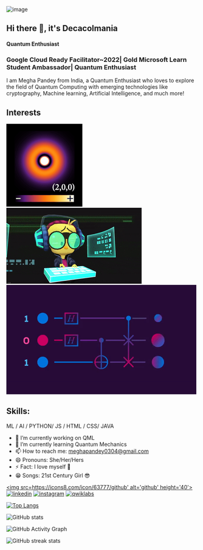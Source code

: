 


![image](https://pbs.twimg.com/media/FyqU8GcXgAMHux4?format=jpg&name=large )

## Hi there 👋, it's Decacolmania 
#### Quantum Enthusiast
###  Google Cloud Ready Facilitator~2022| Gold Microsoft Learn Student Ambassador| Quantum Enthusiast
I am Megha Pandey from India, a Quantum Enthusiast who loves to explore the field of Quantum Computing with emerging technologies like cryptography, Machine learning, Artificial Intelligence, and much more!

## Interests 
<img src="https://github.com/megha0304/megha0304/blob/main/4.gif"> <img src="https://github.com/megha0304/megha0304/blob/main/3.gif"> <img src ="https://github.com/megha0304/megha0304/blob/main/5.gif">

## Skills:
 ML / AI / PYTHON/ JS / HTML / CSS/ JAVA

- 🔭 I’m currently working on QML 
- 🌱 I’m currently learning Quantum Mechanics 
- 📫 How to reach me: meghapandey0304@gmail.com 
- 😄 Pronouns: She/Her/Hers 
- ⚡ Fact: I love myself :purple_heart:
-  :grin: Songs: 21st Century Girl :sunglasses:


  
[<img src=https://icons8.com/icon/63777/github' alt='github' height='40'>](https://github.com/megha0304)  [<img src='https://icons8.com/icon/63777/github' alt='linkedin' height='40'>](https://www.linkedin.com/in/https://www.linkedin.com/in/megha-pandey-a1a5721ba/)  [<img src=https://icons8.com/icon/hFoVFpm6gl9A/instagram alt='instagram' height='40'>](https://www.instagram.com/https://www.instagram.com/qc_maniac//)   [<img src='https://icons8.com/icon/9J37goKb44e7/qwiklabs-provides-real-cloud-environments-that-help-developers' alt='qwiklabs' height='40'>](https://www.cloudskillsboost.google/public_profiles/d91de2fa-c3e9-41ee-97d1-5a8ac19a18cb)  

[![Top Langs](https://github-readme-stats.vercel.app/api/top-langs/?username=megha0304)](https://github.com/anuraghazra/github-readme-stats)

![GitHub stats](https://github-readme-stats.vercel.app/api?username=megha0304&show_icons=true)  

![GitHub Activity Graph](https://activity-graph.herokuapp.com/graph?username=megha0304)  

![GitHub streak stats](https://github-readme-streak-stats.herokuapp.com/?user=megha0304)  


 
